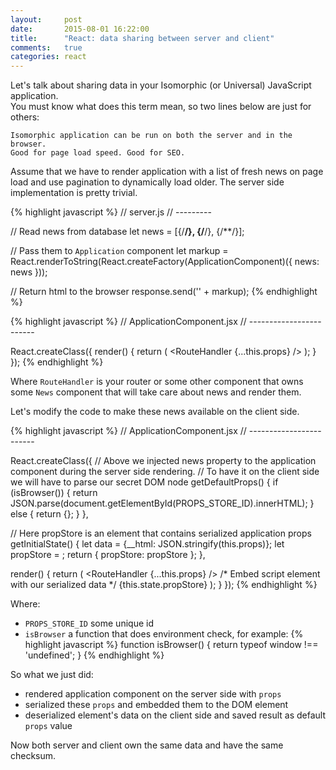 ```yaml
---
layout:     post
date:       2015-08-01 16:22:00
title:      "React: data sharing between server and client"
comments:   true
categories: react
---
```


Let's talk about sharing data in your Isomorphic (or Universal) JavaScript application.  
You must know what does this term mean, so two lines below are just for others: 
  
    Isomorphic application can be run on both the server and in the browser.
    Good for page load speed. Good for SEO.
    
Assume that we have to render application with a list of fresh news on page load and use 
pagination to dynamically load older. The server side implementation is pretty trivial.


{% highlight javascript %}
// server.js
// ---------

// Read news from database
let news = [{/**/}, {/**/}, {/**/}];

// Pass them to `Application` component
let markup = React.renderToString(React.createFactory(ApplicationComponent)({
  news: news
}));

// Return html to the browser
response.send('<!doctype html>' + markup);
{% endhighlight %}


{% highlight javascript %}
// ApplicationComponent.jsx
// ------------------------

React.createClass({
  render() {
    return (
      <html>
        <body>
          <RouteHandler {...this.props} />
        </body>
      </html>
    );
  }
});
{% endhighlight %}

Where `RouteHandler` is your router or some other component that owns
some `News` component that will take care about news and render them.

Let's modify the code to make these news available on the client side.

{% highlight javascript %}
// ApplicationComponent.jsx
// ------------------------

React.createClass({
  // Above we injected news property to the application component during the server side rendering.
  // To have it on the client side we will have to parse our secret DOM node
  getDefaultProps() {
    if (isBrowser()) {
      return JSON.parse(document.getElementById(PROPS_STORE_ID).innerHTML);
    } else {
      return {};
    }
  },
  
  // Here propStore is an element that contains serialized application props 
  getInitialState() {
    let data = {__html: JSON.stringify(this.props)};
    let propStore = <script type="application/json"
                            id={PROPS_STORE_ID}
                            dangerouslySetInnerHTML={data}></script>;
    return {
      propStore: propStore
    };
  },
  
  render() {
    return (
      <html>
        <body>
          <RouteHandler {...this.props} />
          /* Embed script element with our serialized data */ 
          {this.state.propStore}
        </body>
      </html>
    );
  }
});
{% endhighlight %}

Where:

 - `PROPS_STORE_ID` some unique id
 - `isBrowser` a function that does environment check, for example:
{% highlight javascript %}
function isBrowser() {
  return typeof window !== 'undefined';
}
{% endhighlight %}

So what we just did:

 - rendered application component on the server side with `props`
 - serialized these `props` and embedded them to the DOM element
 - deserialized element's data on the client side and saved result as default `props` value
 
Now both server and client own the same data and have the same checksum.

